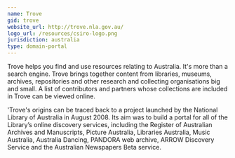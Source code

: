 ```yaml
---
name: Trove
gid: trove
website_url: http://trove.nla.gov.au/
logo_url: /resources/csiro-logo.png
jurisdiction: australia
type: domain-portal
---
```


Trove helps you find and use resources relating to Australia. It's more than a search engine. Trove brings together content from libraries, museums, archives, repositories and other research and collecting organisations big and small. A list of contributors and partners whose collections are included in Trove can be viewed online.

'Trove's origins can be traced back to a project launched by the National Library of Australia in August 2008. Its aim was to build a portal for all of the Library’s online discovery services, including the Register of Australian Archives and Manuscripts, Picture Australia, Libraries Australia, Music Australia, Australia Dancing, PANDORA web archive, ARROW Discovery Service and the Australian Newspapers Beta service.